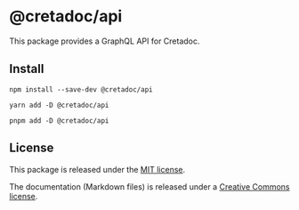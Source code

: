 # @cretadoc/api

This package provides a GraphQL API for Cretadoc.

## Install

```
npm install --save-dev @cretadoc/api
```

```
yarn add -D @cretadoc/api
```

```
pnpm add -D @cretadoc/api
```

## License

This package is released under the [MIT license](./LICENSE).

The documentation (Markdown files) is released under a [Creative Commons license](./LICENSE-docs).
